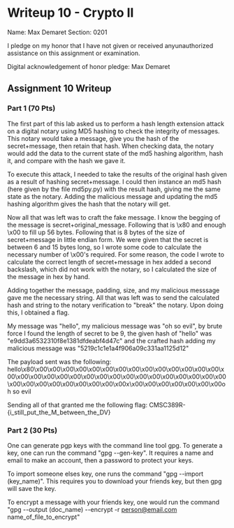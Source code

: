 Writeup 10 - Crypto II
=====

Name: Max Demaret
Section: 0201

I pledge on my honor that I have not given or received anyunauthorized assistance on this assignment or examination.

Digital acknowledgement of honor pledge: Max Demaret

## Assignment 10 Writeup

### Part 1 (70 Pts)

The first part of this lab asked us to perform a hash length extension attack on a digital notary using MD5 hashing to check the integrity of messages. This notary would take a message, give you the hash of the secret+message, then retain that hash. When checking data, the notary would add the data to the current state of the md5 hashing algorithm, hash it, and compare with the hash we gave it.

To execute this attack, I needed to take the results of the original hash given as a result of hashing secret+message. I could then instance an md5 hash (here given by the file md5py.py) with the result hash, giving me the same state as the notary. Adding the malicious message and updating the md5 hashing algorithm gives the hash that the notary will get.

Now all that was left was to craft the fake message. I know the begging of the message is secret+original_message. Following that is \x80 and enough \x00 to fill up 56 bytes. Following that is 8 bytes of the size of secret+message in little endian form. We were given that the secret is between 6 and 15 bytes long, so I wrote some code to calculate the necessary number of \x00's required. For some reason, the code I wrote to calculate the correct length of secret+message in hex added a second backslash, which did not work with the notary, so I calculated the size of the message in hex by hand. 

Adding together the message, padding, size, and my malicious messsage gave me the necessary string. All that was left was to send the calculated hash and string to the notary verification to "break" the notary. Upon doing this, I obtained a flag.

My message was "hello", my malicious message was "oh so evil", by brute force I found the length of secret to be 9, the given hash of "hello" was "e9dd3a6532310f8e1381dfdeabf4d47c" and the crafted hash adding my malicious message was "5219c1c1e1a4f906a09c331aa1125d12"

The payload sent was the following:
hello\x80\x00\x00\x00\x00\x00\x00\x00\x00\x00\x00\x00\x00\x00\x00\x00\x00\x00\x00\x00\x00\x00\x00\x00\x00\x00\x00\x00\x00\x00\x00\x00\x00\x00\x00\x00\x00\x00\x00\x00\x00x\x00\x00\x00\x00\x00\x00\x00oh so evil

Sending all of that granted me the following flag:
CMSC389R-{i_still_put_the_M_between_the_DV}

### Part 2 (30 Pts)

One can generate pgp keys with the command line tool gpg. To generate a key, one can run the command "gpg --gen-key". It requires a name and email to make an account, then a password to protect your keys.

To import someone elses key, one runs the command "gpg --import (key_name)". This requires you to download your friends key, but then gpg will save the key.

To encrypt a message with your friends key, one would run the command "gpg --output (doc_name) --encrypt -r person@email.com name_of_file_to_encrypt"



